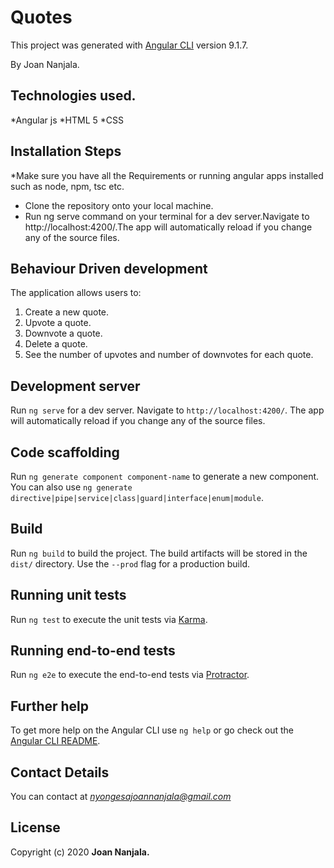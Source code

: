 # Quotes

This project was generated with [Angular CLI](https://github.com/angular/angular-cli) version 9.1.7.

By Joan Nanjala.

## Technologies used.
*Angular js 
*HTML 5
*CSS

## Installation Steps
*Make sure you have all the Requirements or running angular apps installed such as node, npm, tsc etc.
* Clone the repository onto your local machine.
* Run ng serve command on your terminal for a dev server.Navigate to http://localhost:4200/.The app will automatically reload if you change any of the source files.

## Behaviour Driven development
The  application allows users to:
  1. Create a new quote.
  2. Upvote a quote.
  3. Downvote a quote.
  4. Delete a quote.
  5. See the number of upvotes and number of downvotes for each quote.



## Development server

Run `ng serve` for a dev server. Navigate to `http://localhost:4200/`. The app will automatically reload if you change any of the source files.

## Code scaffolding

Run `ng generate component component-name` to generate a new component. You can also use `ng generate directive|pipe|service|class|guard|interface|enum|module`.

## Build

Run `ng build` to build the project. The build artifacts will be stored in the `dist/` directory. Use the `--prod` flag for a production build.

## Running unit tests

Run `ng test` to execute the unit tests via [Karma](https://karma-runner.github.io).

## Running end-to-end tests

Run `ng e2e` to execute the end-to-end tests via [Protractor](http://www.protractortest.org/).

## Further help

To get more help on the Angular CLI use `ng help` or go check out the [Angular CLI README](https://github.com/angular/angular-cli/blob/master/README.md).

## Contact Details
 You can contact at *nyongesajoannanjala@gmail.com*

 ## License
 Copyright (c) 2020 **Joan Nanjala.**
